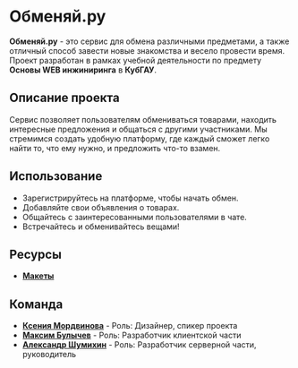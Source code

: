 # Обменяй.ру

**Обменяй.ру** - это сервис для обмена различными предметами, а также отличный способ завести новые знакомства и весело провести время. Проект разработан в рамках учебной деятельности по предмету **Основы WEB инжиниринга** в **КубГАУ**.

## Описание проекта

Сервис позволяет пользователям обмениваться товарами, находить интересные предложения и общаться с другими участниками. Мы стремимся создать удобную платформу, где каждый сможет легко найти то, что ему нужно, и предложить что-то взамен.

## Использование

- Зарегистрируйтесь на платформе, чтобы начать обмен.
- Добавляйте свои объявления о товарах.
- Общайтесь с заинтересованными пользователями в чате.
- Встречайтесь и обменивайтесь вещами!


## Ресурсы
- **[Макеты](https://www.figma.com/design/NnnpU9mjMZePCP9weVgqN1/%D0%9E%D0%B1%D0%BC%D0%B5%D0%BD%D1%8F%D0%B9.%D1%80%D1%83?node-id=0-1&t=DMndkMecv93ENUTW-1)**


## Команда

- **[Ксения Мордвинова](https://t.me/KsuArt0)** - Роль: Дизайнер, спикер проекта 
- **[Максим Булычев](https://t.me/Gannshe)** - Роль: Разработчик клиентской части
- **[Александр Шумихин](https://t.me/username23465)** - Роль: Разработчик серверной части, руководитель
